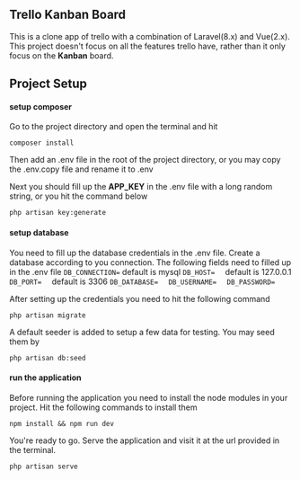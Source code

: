 ## Trello Kanban Board

This is a clone app of trello with a combination of Laravel(8.x) and Vue(2.x). This project doesn't focus 
on all the features trello have, rather than it only focus on the
**Kanban** board.

## Project Setup

#### setup composer
Go to the project directory and open the terminal and hit

``composer install``

Then add an .env file in the root of the project directory, or you may copy the .env.copy file and rename it to .env

Next you should fill up the **APP_KEY** in the .env file with a long random string, or you hit the command below

``php artisan key:generate``

#### setup database
You need to fill up the database credentials in the .env file. Create a database according to you connection. The following fields need to filled up in the .env file
``DB_CONNECTION=`` default is mysql
``DB_HOST=  `` default is 127.0.0.1
``DB_PORT=  `` default is 3306
``DB_DATABASE=  ``
``DB_USERNAME=  ``
``DB_PASSWORD=``

After setting up the credentials you need to hit the following command

`php artisan migrate`

A default seeder is added to setup a few data for testing. You may seed them by

`php artisan db:seed`

#### run the application
Before running the application you need to install the node modules in your project. Hit the following commands to install them

`npm install && npm run dev`

You're ready to go. Serve the application and visit it at the url provided in the terminal.

`php artisan serve`
